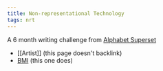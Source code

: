```yaml
---
title: Non-representational Technology
tags: nrt
---
```


A 6 month writing challenge from [Alphabet Superset](https://www.alphabetsuperset.com/)

* [[Artist]] (this page doesn't backlink)
* [BMI](bmi.md) (this one does)